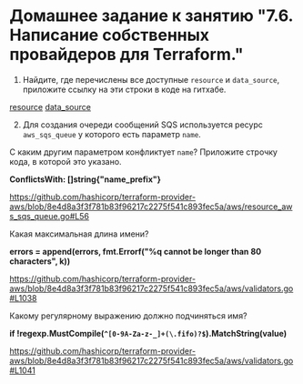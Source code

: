 # Домашнее задание к занятию "7.6. Написание собственных провайдеров для Terraform."

1. Найдите, где перечислены все доступные `resource` и `data_source`, приложите ссылку на эти строки в коде на гитхабе.

[resource](https://github.com/hashicorp/terraform-provider-aws/blob/8e4d8a3f3f781b83f96217c2275f541c893fec5a/aws/provider.go#L411)
[data_source](https://github.com/hashicorp/terraform-provider-aws/blob/8e4d8a3f3f781b83f96217c2275f541c893fec5a/aws/provider.go#L169)

2. Для создания очереди сообщений SQS используется ресурс `aws_sqs_queue` у которого есть параметр `name`. 

С каким другим параметром конфликтует `name`? Приложите строчку кода, в которой это указано.

**ConflictsWith: []string{"name_prefix"}**

https://github.com/hashicorp/terraform-provider-aws/blob/8e4d8a3f3f781b83f96217c2275f541c893fec5a/aws/resource_aws_sqs_queue.go#L56

Какая максимальная длина имени? 

**errors = append(errors, fmt.Errorf("%q cannot be longer than 80 characters", k))**

https://github.com/hashicorp/terraform-provider-aws/blob/8e4d8a3f3f781b83f96217c2275f541c893fec5a/aws/validators.go#L1038

Какому регулярному выражению должно подчиняться имя? 

**if !regexp.MustCompile(`^[0-9A-Za-z-_]+(\.fifo)?$`).MatchString(value)**

https://github.com/hashicorp/terraform-provider-aws/blob/8e4d8a3f3f781b83f96217c2275f541c893fec5a/aws/validators.go#L1041
